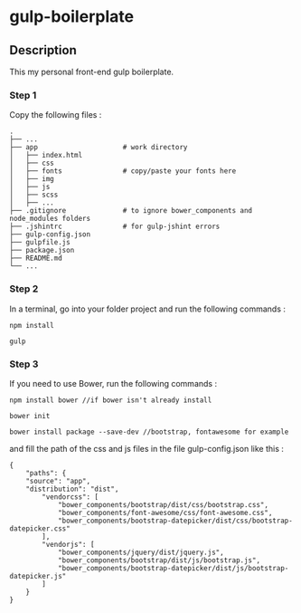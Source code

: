 # gulp-boilerplate

## Description

This my personal front-end gulp boilerplate.

### Step 1

Copy the following files :

```
.
├── ...
├── app                     # work directory
│   ├── index.html
│   ├── css
│   ├── fonts               # copy/paste your fonts here
│   ├── img
│   ├── js
│   ├── scss
│   ├── ...  
├── .gitignore              # to ignore bower_components and node_modules folders
├── .jshintrc               # for gulp-jshint errors
├── gulp-config.json
├── gulpfile.js
├── package.json
├── README.md
└── ...
```

### Step 2

In a terminal, go into your folder project and run the following commands :

```
npm install

gulp
```

### Step 3

If you need to use Bower, run the following commands :

```
npm install bower //if bower isn't already install

bower init

bower install package --save-dev //bootstrap, fontawesome for example
```

and fill the path of the css and js files in the file gulp-config.json like this :

```
{
	"paths": {
    "source": "app",
    "distribution": "dist",
		"vendorcss": [
			"bower_components/bootstrap/dist/css/bootstrap.css",
			"bower_components/font-awesome/css/font-awesome.css",
			"bower_components/bootstrap-datepicker/dist/css/bootstrap-datepicker.css"
		],
		"vendorjs": [
			"bower_components/jquery/dist/jquery.js",
			"bower_components/bootstrap/dist/js/bootstrap.js",
			"bower_components/bootstrap-datepicker/dist/js/bootstrap-datepicker.js"
		]
	}
}
```
